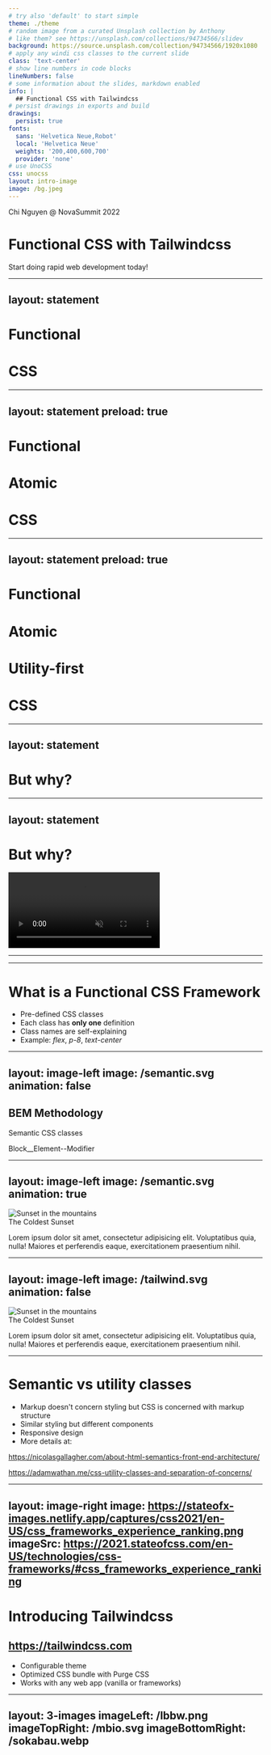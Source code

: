 ```yaml
---
# try also 'default' to start simple
theme: ./theme
# random image from a curated Unsplash collection by Anthony
# like them? see https://unsplash.com/collections/94734566/slidev
background: https://source.unsplash.com/collection/94734566/1920x1080
# apply any windi css classes to the current slide
class: 'text-center'
# show line numbers in code blocks
lineNumbers: false
# some information about the slides, markdown enabled
info: |
  ## Functional CSS with Tailwindcss
# persist drawings in exports and build
drawings:
  persist: true
fonts:
  sans: 'Helvetica Neue,Robot'
  local: 'Helvetica Neue'
  weights: '200,400,600,700'
  provider: 'none'
# use UnoCSS
css: unocss
layout: intro-image
image: /bg.jpeg
---
```


<div class="absolute top-10">
  <span class="font-700">
    Chi Nguyen @ NovaSummit 2022
  </span>
</div>

<div class="absolute bottom-30 text-left">
  <h1>Functional CSS with Tailwindcss</h1>
  <div class="italic font-light text-3xl text-gray-300">Start doing rapid web development today!
  </div>
</div>

---
layout: statement
---

<div class="ml-16 grid grid-cols-2 gap-8">
 <div class="flex flex-col items-end"><h1>Functional</h1></div>
 <h1 class="justify-self-start">CSS</h1>
</div>

---
layout: statement
preload: true
---

<div class="ml-16 grid grid-cols-2 items-center gap-8">
 <div class="flex flex-col items-end">
  <h1>Functional</h1>
  <h1 v-motion-slide-visible-bottom>
    Atomic
  </h1> 
 </div>
 <h1 class="justify-self-start">CSS</h1>
</div>


---
layout: statement
preload: true
---

<div class="ml-16 grid grid-cols-2 items-center gap-8">
 <div class="flex flex-col items-end">
  <h1>Functional</h1>
  <h1>Atomic</h1> 
  <h1 v-motion-slide-visible-bottom>
    Utility-first
  </h1>
 </div>
 <h1 class="justify-self-start">CSS</h1>
</div>

---
layout: statement
---
# But why?

---
layout: statement
---

# But why?

<div class="absolute w-64">
  <video class="w-full h-full" muted autoplay loop>
    <source src="/bwhy.mp4" type="video/mp4" />
  </video>
</div>

---
---
# What is a Functional CSS Framework

* Pre-defined CSS classes
* Each class has **only one** definition
* Class names are self-explaining
* Example: _flex_, _p-8_, _text-center_

---
layout: image-left
image: /semantic.svg
animation: false
---

<div class="place-self-start justify-self-start">
  <h2 class="text-4xl">BEM Methodology</h2>
  <p class="my-4 text-2xl">Semantic CSS classes</p>
  <p class="text-2xl">Block__Element--Modifier</p>
</div>



---
layout: image-left
image: /semantic.svg
animation: true
---

<div>
  <div class="max-w-sm rounded overflow-hidden shadow-lg">
    <img class="w-full" src="https://v1.tailwindcss.com/img/card-top.jpg" alt="Sunset in the mountains">
    <div class="px-6 py-4 bg-white">
      <div class="font-bold text-xl mb-2 text-black">The Coldest Sunset</div>
      <p class="text-gray-700 text-base">
        Lorem ipsum dolor sit amet, consectetur adipisicing elit. Voluptatibus quia, nulla! Maiores et perferendis eaque, exercitationem praesentium nihil.
      </p>
    </div>
  </div>
</div>

---
layout: image-left
image: /tailwind.svg
animation: false
---
<div>
  <div class="max-w-sm rounded overflow-hidden shadow-lg">
    <img class="w-full" src="https://v1.tailwindcss.com/img/card-top.jpg" alt="Sunset in the mountains">
    <div class="px-6 py-4 bg-white">
      <div class="font-bold text-xl mb-2 text-black">The Coldest Sunset</div>
      <p class="text-gray-700 text-base">
        Lorem ipsum dolor sit amet, consectetur adipisicing elit. Voluptatibus quia, nulla! Maiores et perferendis eaque, exercitationem praesentium nihil.
      </p>
    </div>
  </div>
</div>

---

# Semantic vs utility classes
* Markup doesn't concern styling but CSS is concerned with markup structure
* Similar styling but different components
* Responsive design
* More details at:
<div class="pl-8 pt-2">

  https://nicolasgallagher.com/about-html-semantics-front-end-architecture/

  https://adamwathan.me/css-utility-classes-and-separation-of-concerns/
</div>


---
layout: image-right
image: https://stateofx-images.netlify.app/captures/css2021/en-US/css_frameworks_experience_ranking.png
imageSrc: https://2021.stateofcss.com/en-US/technologies/css-frameworks/#css_frameworks_experience_ranking
---

# Introducing Tailwindcss
## https://tailwindcss.com

* Configurable theme
* Optimized CSS bundle with Purge CSS
* Works with any web app (vanilla or frameworks)

---
layout: 3-images
imageLeft: /lbbw.png
imageTopRight: /mbio.svg
imageBottomRight: /sokabau.webp
---
